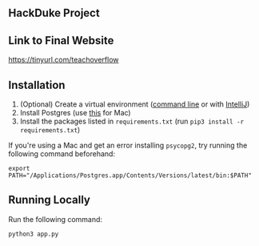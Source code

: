 ## HackDuke Project

## Link to Final Website

https://tinyurl.com/teachoverflow

## Installation

1. (Optional) Create a virtual environment ([command line](https://packaging.python.org/guides/installing-using-pip-and-virtual-environments/#installing-virtualenv) 
or with [IntelliJ](https://www.jetbrains.com/help/idea/creating-virtual-environment.html)) 
2. Install Postgres (use [this](https://stackoverflow.com/a/21080707/7386515) for Mac)
3. Install the packages listed in `requirements.txt` (run `pip3 install -r requirements.txt`)

If you're using a Mac and get an error installing `psycopg2`, try running the following command beforehand:

```
export PATH="/Applications/Postgres.app/Contents/Versions/latest/bin:$PATH"
```

## Running Locally

Run the following command: 

```
python3 app.py
```
